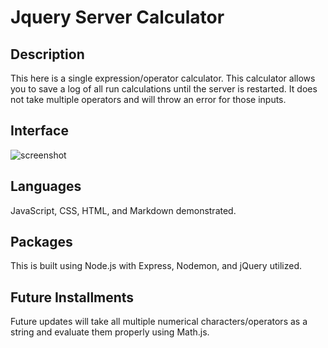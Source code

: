 # Jquery Server Calculator

## Description
This here is a single expression/operator calculator. This calculator allows you to save a log of all run calculations until the server is restarted. It does not take multiple operators and will throw an error for those inputs. 

## Interface
![screenshot](./server/public/images/jquery-server-calculator.png)

## Languages
JavaScript, CSS, HTML, and Markdown demonstrated. 

## Packages
This is built using Node.js with Express, Nodemon, and jQuery utilized.

## Future Installments
Future updates will take all multiple numerical characters/operators as a string and evaluate them properly using Math.js.